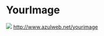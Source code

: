 # YourImage
<img src="http://www.azulweb.net/yourimage/IMG/YourImage.png">
<a href="http://www.azulweb.net/yourimage/">http://www.azulweb.net/yourimage</a>

